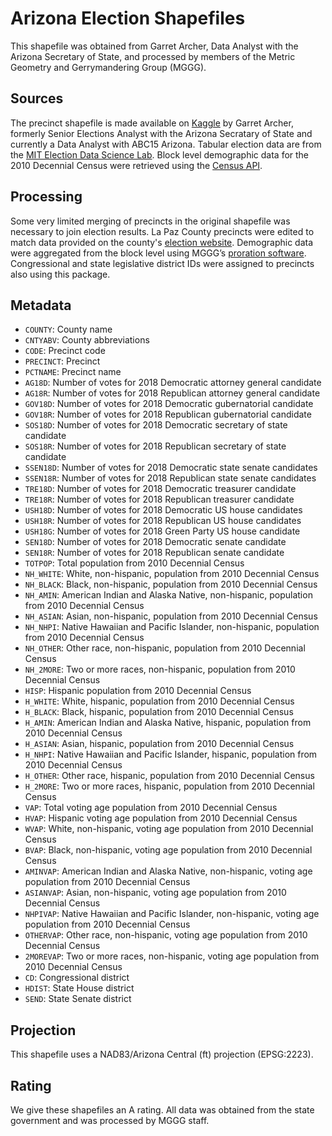 # Arizona Election Shapefiles
This shapefile was obtained from Garret Archer, Data Analyst with the Arizona Secretary of State, and processed by members of the Metric Geometry and Gerrymandering Group (MGGG).

## Sources
The precinct shapefile is made available on [Kaggle](https://www.kaggle.com/azsecretaryofstate/arizona-statewide-precinct-shapefile?select=az_vtd_2018_new_pima.shp) by Garret Archer, formerly Senior Elections Analyst with the Arizona Secratary of State and currently a Data Analyst with ABC15 Arizona. Tabular election data are from the [MIT Election Data Science Lab](https://electionlab.mit.edu). Block level demographic data for the 2010 Decennial Census were retrieved using the [Census API](https://api.census.gov/data/2010/dec/sf1).

## Processing
Some very limited merging of precincts in the original shapefile was necessary to join election results. La Paz County precincts were edited to match data provided on the county's [election website](http://www.co.la-paz.az.us/DocumentCenter/View/76/Precinct-Map-PDF). Demographic data were aggregated from the block level using MGGG’s [proration software](https://github.com/mggg/maup). Congressional and state legislative district IDs were assigned to precincts also using this package.

## Metadata
* `COUNTY`: County name
* `CNTYABV`: County abbreviations
* `CODE`: Precinct code
* `PRECINCT`: Precinct
* `PCTNAME`: Precinct name
* `AG18D`: Number of votes for 2018 Democratic attorney general candidate
* `AG18R`: Number of votes for 2018 Republican attorney general candidate
* `GOV18D`: Number of votes for 2018 Democratic gubernatorial candidate
* `GOV18R`: Number of votes for 2018 Republican gubernatorial candidate
* `SOS18D`: Number of votes for 2018 Democratic secretary of state candidate
* `SOS18R`: Number of votes for 2018 Republican secretary of state candidate
* `SSEN18D`: Number of votes for 2018 Democratic state senate candidates
* `SSEN18R`: Number of votes for 2018 Republican state senate candidates
* `TRE18D`: Number of votes for 2018 Democratic treasurer candidate
* `TRE18R`: Number of votes for 2018 Republican treasurer candidate
* `USH18D`: Number of votes for 2018 Democratic US house candidates
* `USH18R`: Number of votes for 2018 Republican US house candidates
* `USH18G`: Number of votes for 2018 Green Party US house candidate
* `SEN18D`: Number of votes for 2018 Democratic senate candidate
* `SEN18R`: Number of votes for 2018 Republican senate candidate
* `TOTPOP`: Total population from 2010 Decennial Census
* `NH_WHITE`: White, non-hispanic, population from 2010 Decennial Census
* `NH_BLACK`: Black, non-hispanic, population from 2010 Decennial Census
* `NH_AMIN`: American Indian and Alaska Native, non-hispanic, population from 2010 Decennial Census
* `NH_ASIAN`: Asian, non-hispanic, population from 2010 Decennial Census
* `NH_NHPI`: Native Hawaiian and Pacific Islander, non-hispanic, population from 2010 Decennial Census
* `NH_OTHER`: Other race, non-hispanic, population from 2010 Decennial Census
* `NH_2MORE`: Two or more races, non-hispanic, population from 2010 Decennial Census
* `HISP`: Hispanic population from 2010 Decennial Census
* `H_WHITE`: White, hispanic, population from 2010 Decennial Census
* `H_BLACK`: Black, hispanic, population from 2010 Decennial Census
* `H_AMIN`: American Indian and Alaska Native, hispanic, population from 2010 Decennial Census
* `H_ASIAN`: Asian, hispanic, population from 2010 Decennial Census
* `H_NHPI`: Native Hawaiian and Pacific Islander, hispanic, population from 2010 Decennial Census
* `H_OTHER`: Other race, hispanic, population from 2010 Decennial Census
* `H_2MORE`: Two or more races, hispanic, population from 2010 Decennial Census
* `VAP`: Total voting age population from 2010 Decennial Census
* `HVAP`: Hispanic voting age population from 2010 Decennial Census
* `WVAP`: White, non-hispanic, voting age population from 2010 Decennial Census
* `BVAP`: Black, non-hispanic, voting age population from 2010 Decennial Census
* `AMINVAP`: American Indian and Alaska Native, non-hispanic, voting age population from 2010 Decennial Census
* `ASIANVAP`: Asian, non-hispanic, voting age population from 2010 Decennial Census
* `NHPIVAP`: Native Hawaiian and Pacific Islander, non-hispanic, voting age population from 2010 Decennial Census
* `OTHERVAP`: Other race, non-hispanic, voting age population from 2010 Decennial Census
* `2MOREVAP`: Two or more races, non-hispanic, voting age population from 2010 Decennial Census
* `CD`: Congressional district
* `HDIST`: State House district
* `SEND`: State Senate district

## Projection
This shapefile uses a NAD83/Arizona Central (ft) projection (EPSG:2223).

## Rating
We give these shapefiles an A rating. All data was obtained from the state government and was processed by MGGG staff.
